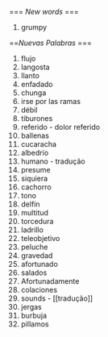 === *New words* ===

1. grumpy

==*Nuevas Palabras* ===

1. flujo
2. langosta
3. llanto
4. enfadado
5. chunga
6. irse por las ramas
7. débil
8. tiburones
9. referido - dolor referido
10. ballenas
11. cucaracha
12. albedrío
13. humano - tradução
14. presume
15. siquiera
16. cachorro
17. tono
18. delfín
19. multitud
20. torcedura
21. ladrillo
22. teleobjetivo
23. peluche
24. gravedad
25. afortunado
26. salados
27. Afortunadamente
28. colaciones
29. sounds - [[tradução]]
30. jergas
31. burbuja
32. pillamos
